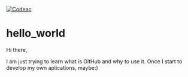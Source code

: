 [![Codeac](https://static.codeac.io/badges/2-220175664.svg "Codeac.io")](https://app.codeac.io/github/jiritichy/hello_world)


# hello_world

Hi there,

I am just trying to learn what is GitHub and why to use it. Once I start to develop my own aplications, maybe:)


